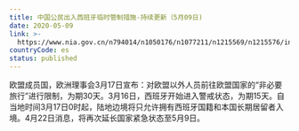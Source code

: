 ```yaml
---
title: 中国公民出入西班牙临时管制措施-持续更新（5月09日)
date: 2020-05-09
link: >-
  https://www.nia.gov.cn/n794014/n1050176/n1077211/n1215569/n1215576/index.html
countryCode: es
status: published
---
```

欧盟成员国，欧洲理事会3月17日宣布：对欧盟以外人员前往欧盟国家的“非必要旅行”进行限制，为期30天。3月16日，西班牙开始进入警戒状态，为期15天。自当地时间3月17日0时起，陆地边境将只允许拥有西班牙国籍和本国长期居留者入境。4月22日消息，将再次延长国家紧急状态至5月9日。